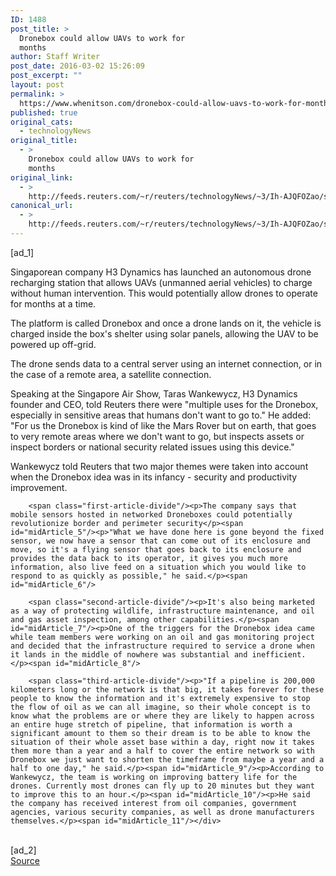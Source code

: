 ```yaml
---
ID: 1488
post_title: >
  Dronebox could allow UAVs to work for
  months
author: Staff Writer
post_date: 2016-03-02 15:26:09
post_excerpt: ""
layout: post
permalink: >
  https://www.whenitson.com/dronebox-could-allow-uavs-to-work-for-months/
published: true
original_cats:
  - technologyNews
original_title:
  - >
    Dronebox could allow UAVs to work for
    months
original_link:
  - >
    http://feeds.reuters.com/~r/reuters/technologyNews/~3/Ih-AJQFOZao/story01.htm
canonical_url:
  - >
    http://feeds.reuters.com/~r/reuters/technologyNews/~3/Ih-AJQFOZao/story01.htm
---
```

 [ad_1]
<br><div id="articleText">
<span id="midArticle_start"/>

<span class="focusParagraph" readability="4"><p>Singaporean company H3 Dynamics has launched an autonomous drone recharging station that allows UAVs (unmanned aerial vehicles) to charge without human intervention. This would potentially allow drones to operate for months at a time.</p></span><span id="midArticle_0"/><p>The platform is called Dronebox and once a drone lands on it, the vehicle is charged inside the box's shelter using solar panels, allowing the UAV to be powered up off-grid. </p><span id="midArticle_1"/><p>The drone sends data to a central server using an internet connection, or in the case of a remote area, a satellite connection.</p><span id="midArticle_2"/><p>Speaking at the Singapore Air Show, Taras Wankewycz, H3 Dynamics founder and CEO, told Reuters there were "multiple uses for the Dronebox, especially in sensitive areas that humans don't want to go to." He added: "For us the Dronebox is kind of like the Mars Rover but on earth, that goes to very remote areas where we don't want to go, but inspects assets or inspect borders or national security related issues using this device."</p><span id="midArticle_3"/><p>Wankewycz told Reuters that two major themes were taken into account when the Dronebox idea was in its infancy - security and productivity improvement.</p><span id="midArticle_4"/>
        
        <span class="first-article-divide"/><p>The company says that mobile sensors hosted in networked Droneboxes could potentially revolutionize border and perimeter security</p><span id="midArticle_5"/><p>"What we have done here is gone beyond the fixed sensor, we now have a sensor that can come out of its enclosure and move, so it's a flying sensor that goes back to its enclosure and provides the data back to its operator, it gives you much more information, also live feed on a situation which you would like to respond to as quickly as possible," he said.</p><span id="midArticle_6"/>
        
        <span class="second-article-divide"/><p>It's also being marketed as a way of protecting wildlife, infrastructure maintenance, and oil and gas asset inspection, among other capabilities.</p><span id="midArticle_7"/><p>One of the triggers for the Dronebox idea came while team members were working on an oil and gas monitoring project and decided that the infrastructure required to service a drone when it lands in the middle of nowhere was substantial and inefficient.    </p><span id="midArticle_8"/>
        
        <span class="third-article-divide"/><p>"If a pipeline is 200,000 kilometers long or the network is that big, it takes forever for these people to know the information and it's extremely expensive to stop the flow of oil as we can all imagine, so their whole concept is to know what the problems are or where they are likely to happen across an entire huge stretch of pipeline, that information is worth a significant amount to them so their dream is to be able to know the situation of their whole asset base within a day, right now it takes them more than a year and a half to cover the entire network so with Dronebox we just want to shorten the timeframe from maybe a year and a half to one day," he said.</p><span id="midArticle_9"/><p>According to Wankewycz, the team is working on improving battery life for the drones. Currently most drones can fly up to 20 minutes but they want to improve this to an hour.</p><span id="midArticle_10"/><p>He said the company has received interest from oil companies, government agencies, various security companies, as well as drone manufacturers themselves.</p><span id="midArticle_11"/></div>
<br>[ad_2]
<br><a href="http://feeds.reuters.com/~r/reuters/technologyNews/~3/Ih-AJQFOZao/story01.htm">Source </a>